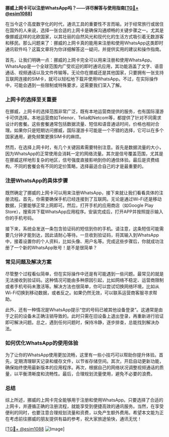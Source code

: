 **挪威上网卡可以注册WhatsApp吗？——详尽解答与使用指南[[TG💪+ @esim1088](https://t.me/s/esim1088)]**

在当今这个高度数字化的时代，通讯工具的重要性不言而喻。对于经常旅行或居住在国外的人来说，选择一张合适的上网卡是确保沟通顺畅的关键步骤之一。尤其是像挪威这样的北欧国家，以其壮丽的自然风光和现代化的生活方式吸引着无数游客和移民。那么问题来了：挪威的上网卡真的能用来注册和使用WhatsApp这类即时通讯软件吗？这篇文章将为你详细解答这一疑问，并提供实用的建议和操作指南。

首先，让我们明确一点：挪威的上网卡完全可以用来注册和使用WhatsApp。WhatsApp是一个全球范围内广受欢迎的即时通讯应用，其功能涵盖了文字、语音通话、视频通话以及文件传输等。无论你在挪威还是其他国家，只要拥有一张支持互联网连接的SIM卡，就可以轻松地下载并使用WhatsApp。不过，在实际操作中，可能会遇到一些限制或特殊要求，这需要我们深入了解。

### 上网卡的选择至关重要

在挪威，上网卡的选择范围非常广泛，既有本地运营商提供的服务，也有国际漫游卡可供选择。本地运营商如Telenor、Telia和Netcom等，都提供了针对不同需求设计的套餐。这些套餐通常包括数据流量、短信和语音通话时间，价格也相对合理。如果你只是短期访问挪威，国际漫游卡可能是一个不错的选择，它可以在多个国家通用，避免频繁更换SIM卡的麻烦。

然而，在选择上网卡时，有几个关键因素需要特别注意。首先是数据流量的大小，因为WhatsApp的正常使用会消耗一定的网络流量。其次是信号覆盖范围，尤其是在挪威这样地形复杂的地区，信号强度直接影响到你的通信体验。最后是资费结构，不同的套餐会有不同的定价策略，选择最适合自己的才是最重要的。

### 注册WhatsApp的具体步骤

既然确定了挪威的上网卡可以用来注册WhatsApp，接下来就让我们看看具体的注册流程。首先，你需要确保手机已经连接到了互联网。无论是通过Wi-Fi还是移动数据，只要能够正常上网即可。然后，打开手机的应用商店（如Google Play Store），搜索并下载WhatsApp应用程序。安装完成后，打开APP并按照提示输入你的手机号码。

接下来，系统会发送一条包含验证码的短信到你的手机。请注意，这条短信可能需要几分钟才能到达，因此请耐心等待。一旦收到验证码，将其输入到WhatsApp中，接着设置你的个人资料，比如头像、用户名等。完成这些步骤后，你就成功注册了一个新的WhatsApp账号！是不是很简单？

### 常见问题及解决方案

尽管整个过程看似简单，但在实际操作中还是有可能遇到一些问题。最常见的就是无法接收到验证码。这种情况可能由多种原因引起，比如网络不稳定、运营商限制或者手机号码未激活等。解决方法也很简单，你可以尝试切换网络环境，比如从Wi-Fi切换到移动数据，或者反之。如果仍然无效，可以联系运营商客服寻求帮助。

此外，还有一种情况是WhatsApp提示“您的号码已被其他设备登录”。这通常是由于之前的设备未正确注销导致的。此时只需在旧设备上退出登录，再重新进行验证即可解决问题。总之，遇到任何问题时，保持冷静，逐步排查，总能找到解决办法。

### 如何优化WhatsApp的使用体验

为了让你的WhatsApp使用更加流畅，这里有一些小技巧可以帮助你提升体验。首先，定期清理聊天记录和缓存文件，以节省存储空间。其次，开启自动更新功能，确保始终使用最新版本的应用程序。再次，根据自己的网络状况调整视频通话的质量，以平衡清晰度和流畅性。最后，合理规划流量使用，避免不必要的浪费。

### 总结

综上所述，挪威的上网卡完全能够用于注册和使用WhatsApp。只要选择了合适的上网卡，并遵循正确的注册流程，就能享受到便捷高效的通讯服务。当然，在享受便利的同时，也要注意合理规划流量和资费，以免产生额外费用。希望本文能为正在考虑前往挪威的朋友提供有益的参考，祝大家旅途愉快，通讯无忧！

[[TG💪+ @esim1088](https://t.me/s/esim1088) ![Image](https://i.postimg.cc/4NQfJmqS/Snipaste-2025-05-13-00-14-12.png)]